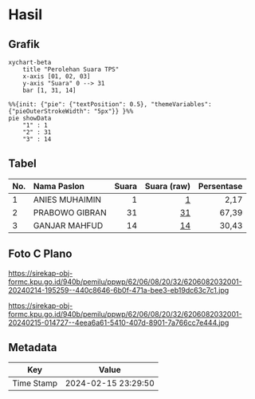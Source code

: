 # Hasil

## Grafik

```mermaid
xychart-beta
    title "Perolehan Suara TPS"
    x-axis [01, 02, 03]
    y-axis "Suara" 0 --> 31
    bar [1, 31, 14]
```

```mermaid
%%{init: {"pie": {"textPosition": 0.5}, "themeVariables": {"pieOuterStrokeWidth": "5px"}} }%%
pie showData
    "1" : 1
    "2" : 31
    "3" : 14
```

## Tabel

| No. | Nama Paslon    | Suara | Suara (raw) | Persentase |
|:--- |:-------------- | -----:| -----------:| ----------:|
| 1   | ANIES MUHAIMIN | 1     | [1][p-1]    | 2,17       |
| 2   | PRABOWO GIBRAN | 31    | [31][p-2]   | 67,39      |
| 3   | GANJAR MAHFUD  | 14    | [14][p-3]   | 30,43      |


[p-1]: https://github.com/gigit-pemilu/pemilu-2024-62-kalimantan-tengah/blob/main/pilpres/hitung-suara/sub/62-kalimantan-tengah/sub/06-katingan/sub/08-katingan-hulu/sub/2032-teluk-tampang/sub/001-tps/sub/paslon-1.txt
[p-2]: https://github.com/gigit-pemilu/pemilu-2024-62-kalimantan-tengah/blob/main/pilpres/hitung-suara/sub/62-kalimantan-tengah/sub/06-katingan/sub/08-katingan-hulu/sub/2032-teluk-tampang/sub/001-tps/sub/paslon-2.txt
[p-3]: https://github.com/gigit-pemilu/pemilu-2024-62-kalimantan-tengah/blob/main/pilpres/hitung-suara/sub/62-kalimantan-tengah/sub/06-katingan/sub/08-katingan-hulu/sub/2032-teluk-tampang/sub/001-tps/sub/paslon-3.txt

## Foto C Plano

https://sirekap-obj-formc.kpu.go.id/940b/pemilu/ppwp/62/06/08/20/32/6206082032001-20240214-195259--440c8646-6b0f-471a-bee3-eb19dc63c7c1.jpg

https://sirekap-obj-formc.kpu.go.id/940b/pemilu/ppwp/62/06/08/20/32/6206082032001-20240215-014727--4eea6a61-5410-407d-8901-7a766cc7e444.jpg


## Metadata

| Key        | Value               |
| ---------- | ------------------- |
| Time Stamp | 2024-02-15 23:29:50 |



